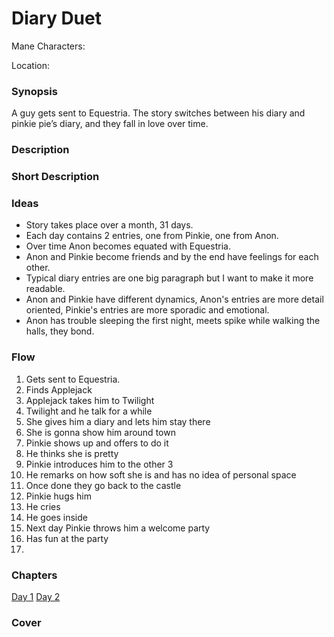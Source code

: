 # Diary Duet

Mane Characters: 

Location: 

### Synopsis

A guy gets sent to Equestria. The story switches between his diary and pinkie pie’s diary, and they fall in love over time.

### Description


### Short Description


### Ideas

- Story takes place over a month, 31 days.
- Each day contains 2 entries, one from Pinkie, one from Anon.
- Over time Anon becomes equated with Equestria.
- Anon and Pinkie become friends and by the end have feelings for each other.
- Typical diary entries are one big paragraph but I want to make it more readable.
- Anon and Pinkie have different dynamics, Anon's entries are more detail oriented, Pinkie's entries are more sporadic and emotional.
- Anon has trouble sleeping the first night, meets spike while walking the halls, they bond.


### Flow

1. Gets sent to Equestria.
2. Finds Applejack
3. Applejack takes him to Twilight
4. Twilight and he talk for a while
5. She gives him a diary and lets him stay there
6. She is gonna show him around town
7. Pinkie shows up and offers to do it
8. He thinks she is pretty
9. Pinkie introduces him to the other 3
10. He remarks on how soft she is and has no idea of personal space
11. Once done they go back to the castle
12. Pinkie hugs him
13. He cries
14. He goes inside
15. Next day Pinkie throws him a welcome party
16. Has fun at the party
17. 

### Chapters

[Day 1](./day-01.md)
[Day 2](./day-02.md)

### Cover


